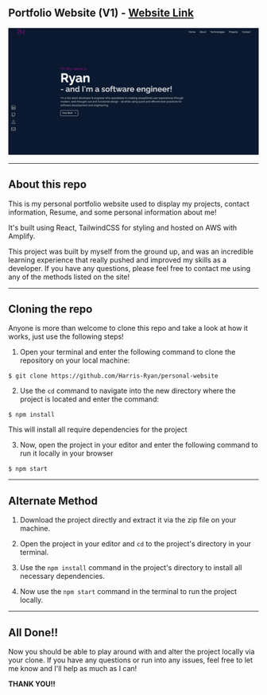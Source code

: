 ## Portfolio Website (V1) - [Website Link](https://www.eryanharris.com)

![Website homepage](https://github.com/Harris-Ryan/personal-website/blob/main/src/assets/portfolio-website.png?raw=true)

---

## About this repo

This is my personal portfolio website used to display my projects, contact information, Resume, and some personal information about me!

It's built using React, TailwindCSS for styling and hosted on AWS with Amplify.

This project was built by myself from the ground up, and was an incredible learning experience that really pushed and improved my skills as a developer. If you have any questions, please feel free to contact me using any of the methods listed on the site!

---

## Cloning the repo

Anyone is more than welcome to clone this repo and take a look at how it works, just use the following steps!

1. Open your terminal and enter the following command to clone the repository on your local machine:

```console
$ git clone https://github.com/Harris-Ryan/personal-website
```

2. Use the `cd` command to navigate into the new directory where the project is located and enter the command:

```console
$ npm install
```

This will install all require dependencies for the project

3. Now, open the project in your editor and enter the following command to run it locally in your browser

```console
$ npm start
```

---

## Alternate Method

1. Download the project directly and extract it via the zip file on your machine.

2. Open the project in your editor and `cd` to the project's directory in your terminal.

3. Use the `npm install` command in the project's directory to install all necessary dependencies.

4. Now use the `npm start` command in the terminal to run the project locally.

---

## All Done!!

Now you should be able to play around with and alter the project locally via your clone. If you have any questions or run into any issues, feel free to let me know and I'll help as much as I can!

**THANK YOU!!**
